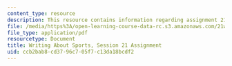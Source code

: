 ```yaml
---
content_type: resource
description: This resource contains information regarding assignment 21.
file: /media/https%3A/open-learning-course-data-rc.s3.amazonaws.com/21w-015-writing-and-rhetoric-writing-about-sports-fall-2013/ccb2bab8cd3796c705f7c13da18bcdf2_MIT21W_015F13_Assignment21.pdf
file_type: application/pdf
resourcetype: Document
title: Writing About Sports, Session 21 Assignment
uid: ccb2bab8-cd37-96c7-05f7-c13da18bcdf2
---
```

